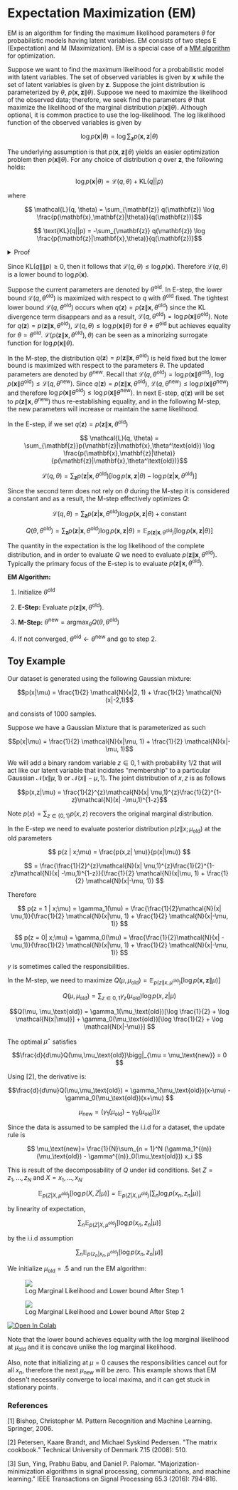 # Expectation Maximization (EM)

EM is an algorithm for finding the maximum likelihood parameters $\theta$ for probabilistic models having latent variables. EM consists of two steps E (Expectation) and M (Maximization). EM is a special case of a [MM algorithm](https://en.wikipedia.org/wiki/MM_algorithm) for optimization.

Suppose we want to find the maximum likelihood for a probabilistic model with latent variables. The set of observed variables is given by $\mathbf{x}$ while the set of latent variables is given by $\mathbf{z}$. Suppose the joint distribution is parameterized by $\theta$, $p(\mathbf{x}, \mathbf{z}\|\theta)$. Suppose we need to maximize the likelihood of the observed data; therefore, we seek find the parameters $\theta$ that maximize the likelihood of the marginal distribution $p(\mathbf{x}\|\theta)$. Although optional, it is common practice to use the log-likelihood.
The log likelihood function of the observed variables is given by 

$$\log p(\mathbf{x}|\theta) = \log \sum_{\mathbf{z}} p(\mathbf{x}, \mathbf{z}|\theta)$$

The underlying assumption is that $p(\mathbf{x},\mathbf{z}\|\theta)$ 
yields an easier optimization problem then $p(\mathbf{x}\|\theta)$. For any choice of distribution $q$ over $\mathbf{z}$, the following holds:

$$\log p(\mathbf{x}|\theta) = \mathcal{L}(q,\theta) + \text{KL}(q||p)$$

where 

$$ \mathcal{L}(q, \theta) = \sum_{\mathbf{z}} q(\mathbf{z}) \log \frac{p(\mathbf{x},\mathbf{z}|\theta)}{q(\mathbf{z})}$$

$$ \text{KL}(q||p) = -\sum_{\mathbf{z}} q(\mathbf{z}) \log \frac{p(\mathbf{z}|\mathbf{x},\theta)}{q(\mathbf{z})}$$

<details>
  <summary>Proof</summary>
  
$$ \mathcal{L}(q, \theta) = \sum_{\mathbf{z}} q(\mathbf{z}) [\log p(\mathbf{x},\mathbf{z}|\theta) - \log q(\mathbf{z})]$$
$$ \mathcal{L}(q, \theta) = \sum_{\mathbf{z}} q(\mathbf{z}) [\log p(\mathbf{z}|\mathbf{x},\theta) + \log p(\mathbf{x}) - \log q(\mathbf{z})]$$
$$ \mathcal{L}(q, \theta) = \sum_{\mathbf{z}} q(\mathbf{z}) [\log p(\mathbf{z}|\mathbf{x},\theta) - \log q(\mathbf{z})] + \log p(\mathbf{x}) $$

$$ \mathcal{L}(q, \theta) = -\text{KL}(q||p) + \log p(\mathbf{x}) $$ 

</details>

Since $\text{KL}(q\|\|p) \ge 0$, then it follows that $\mathcal{L}(q,\theta) \le \log p(\mathbf{x})$. Therefore $\mathcal{L}(q,\theta)$ is a lower bound to $\log p(\mathbf{x})$. 

Suppose the current parameters are denoted by $\theta^{\text{old}}$. In E-step, the lower bound $\mathcal{L}(q,\theta^\text{old})$ is maximized with respect to $q$ with $\theta^\text{old}$ fixed. The tightest lower bound $\mathcal{L}(q,\theta^\text{old})$ occurs when $q(\mathbf{z}) = p(\mathbf{z}\|\mathbf{x},\theta^\text{old})$ since the KL divergence term disappears and as a result, $\mathcal{L}(q,\theta^\text{old}) = \log p(\mathbf{x} \| \theta^{\text{old}})$. Note for $q(\mathbf{z}) = p(\mathbf{z}\|\mathbf{x},\theta^\text{old})$, $\mathcal{L}(q, \theta) \le \log p(\mathbf{x}\| \theta)$ for $\theta \neq \theta^{\text{old}}$ but achieves equality for $\theta = \theta^\text{old}$. $\mathcal{L}(p(\mathbf{z}\|\mathbf{x},\theta^\text{old}), \theta)$ can be seen as a minorizing surrogate function for $\log p(\mathbf{x}\|\theta)$.

In the M-step, the distribution $q(\mathbf{z}) = p(\mathbf{z}\|\mathbf{x},\theta^\text{old})$  is held fixed but the lower bound is maximized with respect to the parameters $\theta$. The updated parameters are denoted by $\theta^\text{new}$. Recall that $\mathcal{L}(q, \theta^{\text{old}}) = \log p(\mathbf{x} \| \theta^{\text{old}})$, $\log p(\mathbf{x} \| \theta^{\text{old}}) \le \mathcal{L}(q, \theta^\text{new})$. Since $q(\mathbf{z}) = p(\mathbf{z}\|\mathbf{x},\theta^\text{old})$, $\mathcal{L}(q, \theta^\text{new}) \le \log p(\mathbf{x}\|\theta^\text{new})$ and therefore $\log p(\mathbf{x} \| \theta^{\text{old}}) \le \log p(\mathbf{x} \| \theta^{\text{new}})$. In next E-step, $q(\mathbf{z})$ will be set to $p(\mathbf{z}\|\mathbf{x},\theta^\text{new})$ thus re-establishing equality, and in the following M-step, the new parameters will increase or maintain the same likelihood.

In the E-step, if we set $q(\mathbf{z}) = p(\mathbf{z}\|\mathbf{x},\theta^\text{old})$

$$ \mathcal{L}(q, \theta) = \sum_{\mathbf{z}}p(\mathbf{z}|\mathbf{x},\theta^\text{old}) \log \frac{p(\mathbf{x},\mathbf{z}|\theta)}{p(\mathbf{z}|\mathbf{x},\theta^\text{old})}$$

$$ \mathcal{L}(q, \theta) = \sum_{\mathbf{z}}p(\mathbf{z}|\mathbf{x},\theta^\text{old}) [\log p(\mathbf{x},\mathbf{z}|\theta) - \log p(\mathbf{z}|\mathbf{x},\theta^\text{old})]$$

Since the second term does not rely on $\theta$ during the M-step it is considered a constant and as a result, the M-step effectively optimizes $Q$:

$$ \mathcal{L}(q, \theta) = \sum_{\mathbf{z}}p(\mathbf{z}|\mathbf{x},\theta^\text{old}) \log p(\mathbf{x},\mathbf{z}|\theta) + \text
{constant}$$

$$Q(\theta, \theta^{\text{old}}) = \sum_{\mathbf{z}}p(\mathbf{z}|\mathbf{x},\theta^\text{old}) \log p(\mathbf{x},\mathbf{z}|\theta) = \mathbb{E}_{p(\mathbf{z}|\mathbf{x},\theta^\text{old})}[\log p(\mathbf{x},\mathbf{z}|\theta) ]$$

The quantity in the expectation is the log likelihood of the complete distribution, and in order to evaluate $Q$ we need to evaluate $p(\mathbf{z}\|\mathbf{x},\theta^\text{old})$. Typically the primary focus of the E-step is to evaluate $p(\mathbf{z}\|\mathbf{x},\theta^\text{old})$.

**EM Algorithm:**

1. Initialize $\theta^{\text{old}}$

2. **E-Step:** Evaluate $p(\mathbf{z}\|\mathbf{x},\theta^\text{old})$.

3. **M-Step:** $\theta^{\text{new}} = \text{argmax}_\theta Q(\theta, \theta^{\text{old}})$

4. If not converged, $\theta^{\text{old}} \gets \theta^{\text{new}}$ and go to step 2.

## Toy Example

Our dataset is generated using the following Gaussian mixture:

$$p(x|\mu) = \frac{1}{2} \mathcal{N}(x|2, 1) + \frac{1}{2} \mathcal{N}(x|-2,1)$$ 

and consists of $1000$ samples.

Suppose we have a Gaussian Mixture that is parameterized as such

$$p(x|\mu) = \frac{1}{2} \mathcal{N}(x|\mu, 1) + \frac{1}{2} \mathcal{N}(x|-\mu, 1)$$ 

We will add a binary random variable $z \in {0,1}$ with probability $1/2$ that will act like our latent variable that incidates "membership" to a particular Gaussian $\mathcal{N}(x\|\mu, 1)$ or $\mathcal{N}(x\|-\mu, 1)$. The joint distribution of $x,z$ is as follows

$$p(x,z|\mu) = \frac{1}{2}^{z}\mathcal{N}(x| \mu,1)^{z}\frac{1}{2}^{1-z}\mathcal{N}(x| -\mu,1)^{1-z}$$

Note $p(x) = \sum_{z \in \{0,1\}} p(x, z)$ recovers the original marginal distribution. 

In the E-step we need to evaluate posterior distribution $p(z \| x;\mu_\text{old})$ at the old parameters

$$ p(z | x;\mu) = \frac{p(x,z| \mu)}{p(x|\mu)} $$

$$ = \frac{\frac{1}{2}^{z}\mathcal{N}(x| \mu,1)^{z}\frac{1}{2}^{1-z}\mathcal{N}(x| -\mu,1)^{1-z}}{\frac{1}{2} \mathcal{N}(x|\mu, 1) + \frac{1}{2} \mathcal{N}(x|-\mu, 1)} $$

Therefore 

$$ p(z = 1 | x;\mu) = \gamma_1(\mu) = \frac{\frac{1}{2}\mathcal{N}(x| \mu,1)}{\frac{1}{2} \mathcal{N}(x|\mu, 1) + \frac{1}{2} \mathcal{N}(x|-\mu, 1)} $$

$$ p(z = 0| x;\mu) = \gamma_0(\mu) = \frac{\frac{1}{2}\mathcal{N}(x| -\mu,1)}{\frac{1}{2} \mathcal{N}(x|\mu, 1) + \frac{1}{2} \mathcal{N}(x|-\mu, 1)} $$

$\gamma$ is sometimes called the responsibilities. 

In the M-step, we need to maximize $Q(\mu, \mu_\text{old}) = \mathbb{E}_{p(z\|x,\mu^\text{old})}[\log p(\mathbf{x},\mathbf{z}\|\mu) ]$

$$Q(\mu, \mu_\text{old}) = \sum_{z \in {0,1}} \gamma_z(\mu_\text{old}) \log p(x,z|\mu) $$

$$Q(\mu, \mu_\text{old}) = \gamma_1(\mu_\text{old})[\log \frac{1}{2} + \log \mathcal{N(x|\mu)}] +  \gamma_0(\mu_\text{old})[\log \frac{1}{2} + \log \mathcal{N(x|-\mu)}] $$

The optimal $\mu^\star$ satisfies 

$$\frac{d}{d\mu}Q(\mu,\mu_\text{old})\bigg|_{\mu = \mu_\text{new}} = 0 $$

Using [2], the derivative is:

$$\frac{d}{d\mu}Q(\mu,\mu_\text{old}) = \gamma_1(\mu_\text{old})(x-\mu) - \gamma_0(\mu_\text{old})(x+\mu) $$

$$ \mu_\text{new}= (\gamma_1(\mu_\text{old}) - \gamma_0(\mu_\text{old})) x $$

Since the data is assumed to be sampled the i.i.d for a dataset, the update rule is  

$$ \mu_\text{new}= \frac{1}{N}\sum_{n = 1}^N (\gamma_1^{(n)}(\mu_\text{old}) - \gamma^{(n)}_0(\mu_\text{old})) x_i $$

This is result of the decomposability of $Q$ under iid conditions. Set $Z={z_1,...,z_N}$ and $X = {x_1, ..., x_N}$

$$\mathbb{E}_{p(Z|X,\mu^\text{old})}[\log p(X, Z|\mu) ] = \mathbb{E}_{p(Z|X,\mu^\text{old})}[\sum_n \log p(x_n, z_n|\mu) ]$$

by linearity of expectation,

$$\sum_n \mathbb{E}_{p(Z|X,\mu^\text{old})}[\log p(x_n, z_n|\mu) ] $$

by the i.i.d assumption

$$\sum_n \mathbb{E}_{p(z_n|x_n,\mu^\text{old})}[\log p(x_n, z_n|\mu) ] $$

We initialize $\mu_\text{old} = .5$  and run the EM algorithm:

<figure>
<img src="{{site.baseurl}}/images/post_im/em/plot.png">
  <figcaption>Log Marginal Likelihood and Lower bound After Step 1</figcaption>
</figure>

<figure>
<img src="{{site.baseurl}}/images/post_im/em/plot2.png">
  <figcaption>Log Marginal Likelihood and Lower bound After Step 2</figcaption>
</figure>

<a href="https://colab.research.google.com/github/ceroytres/website_notebooks/blob/master/EM.ipynb">
  <img src="https://colab.research.google.com/assets/colab-badge.svg" alt="Open In Colab"/>
</a>

Note that the lower bound achieves equality with the log marginal likelihood at $\mu_\text{old}$  and it is concave unlike the log marginal likelihood. 

Also, note that initializing at $\mu = 0$ causes the responsibilities cancel out for all $x_n$, therefore the next $\mu_\text{new}$ will be zero. This example shows that EM doesn't necessarily converge to local maxima, and it can get stuck in stationary points.

### References

[1] Bishop, Christopher M. Pattern Recognition and Machine Learning. Springer, 2006.

[2] Petersen, Kaare Brandt, and Michael Syskind Pedersen. "The matrix cookbook." Technical University of Denmark 7.15 (2008): 510.

[3] Sun, Ying, Prabhu Babu, and Daniel P. Palomar. "Majorization-minimization algorithms in signal processing, communications, and machine learning." IEEE Transactions on Signal Processing 65.3 (2016): 794-816.